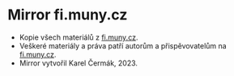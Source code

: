 # Mirror fi.muny.cz

- Kopie všech materiálů z [fi.muny.cz](https://www.fi.muny.cz/).
- Veškeré materiály a práva patří autorům a přispěvovatelům na [fi.muny.cz](https://www.fi.muny.cz/).
- Mirror vytvořil Karel Čermák, 2023.